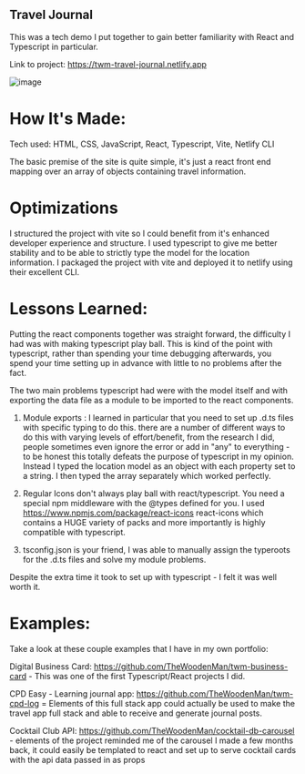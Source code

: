 
## Travel Journal

This was a tech demo I put together to gain better familiarity with React and Typescript in particular.

Link to project: https://twm-travel-journal.netlify.app

![image](https://user-images.githubusercontent.com/85075266/199637606-818138b1-37e2-4480-b1f3-3fa52bd8395a.png)


# How It's Made:
Tech used: HTML, CSS, JavaScript, React, Typescript, Vite, Netlify CLI

The basic premise of the site is quite simple, it's just a react front end mapping over an array of objects containing travel information.

# Optimizations

I structured the project with vite so I could benefit from it's enhanced developer experience and structure.  I used typescript to give me better stability and to be able to strictly type the model for the location information. I packaged the project with vite and deployed it to netlify using their excellent CLI.

# Lessons Learned:
Putting the react components together was straight forward, the difficulty I had was with making typescript play ball.  This is kind of the point with typescript, rather than spending your time debugging afterwards, you spend your time setting up in advance with little to no problems after the fact. 

The two main problems typescript had were with the model itself and with exporting the data file as a module to be imported to the react components.

1.  Module exports : I learned in particular that you need to set up .d.ts files with specific typing to do this. there are a number of different ways to do this with varying levels of effort/benefit, from the research I did, people sometimes even ignore the error or add in "any" to everything - to be honest this totally defeats the purpose of typescript in my opinion.  Instead I typed the location model as an object with each property set to a string.  I then typed the array separately which worked perfectly.

2.  Regular Icons don't always play ball with react/typescript.  You need a special npm middleware with the @types defined for you. I used https://www.npmjs.com/package/react-icons react-icons which contains a HUGE variety of packs and more importantly is highly compatible with typescript.

3.  tsconfig.json is your friend, I was able to manually assign the typeroots for the .d.ts files and solve my module problems.

Despite the extra time it took to set up with typescript - I felt it was well worth it.

# Examples:
Take a look at these couple examples that I have in my own portfolio:

Digital Business Card: https://github.com/TheWoodenMan/twm-business-card - This was one of the first Typescript/React projects I did.

CPD Easy - Learning journal app: https://github.com/TheWoodenMan/twm-cpd-log = Elements of this full stack app could actually be used to make the travel app full stack and able to receive and generate journal posts.

Cocktail Club API: https://github.com/TheWoodenMan/cocktail-db-carousel - elements of the project reminded me of the carousel I made a few months back, it could easily be templated to react and set up to serve cocktail cards with the api data passed in as props
